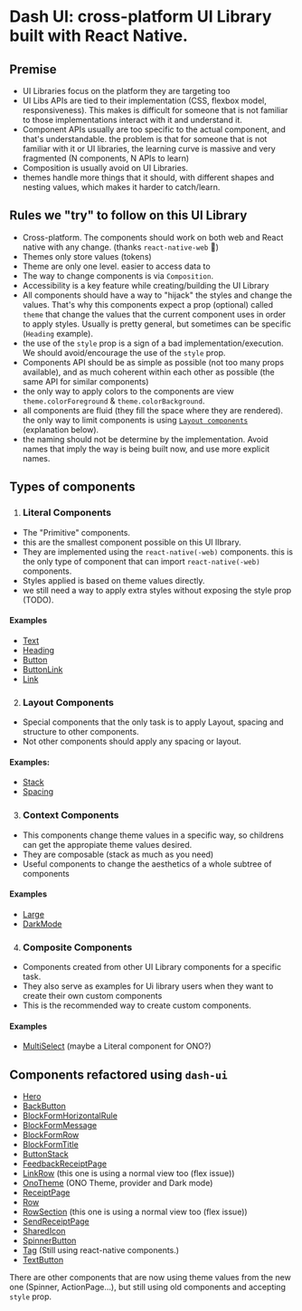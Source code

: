 # Dash UI: cross-platform UI Library built with React Native.

## Premise

- UI Libraries focus on the platform they are targeting too
- UI Libs APIs are tied to their implementation (CSS, flexbox model, responsiveness). This makes is difficult for someone that is not familiar to those implementations interact with it and understand it.
- Component APIs usually are too specific to the actual component, and that's understandable. the problem is that for someone that is not familiar with it or UI libraries, the learning curve is massive and very fragmented (N components, N APIs to learn)
- Composition is usually avoid on UI Libraries.
- themes handle more things that it should, with different shapes and nesting values, which makes it harder to catch/learn.

## Rules we "try" to follow on this UI Library

- Cross-platform. The components should work on both web and React native with any change. (thanks `react-native-web` :tada:)
- Themes only store values (tokens)
- Theme are only one level. easier to access data to
- The way to change components is via `Composition`.
- Accessibility is a key feature while creating/building the UI Library
- All components should have a way to "hijack" the styles and change the values. That's why this components expect a prop (optional) called `theme` that change the values that the current component uses in order to apply styles. Usually is pretty general, but sometimes can be specific (`Heading` example).
- the use of the `style` prop is a sign of a bad implementation/execution. We should avoid/encourage the use of the `style` prop.
- Components API should be as simple as possible (not too many props available), and as much coherent within each other as possible (the same API for similar components)
- the only way to apply colors to the components are view `theme.colorForeground` & `theme.colorBackground`.
- all components are fluid (they fill the space where they are rendered). the only way to limit components is using [`Layout components`](#layout-components) (explanation below).
- the naming should not be determine by the implementation. Avoid names that imply the way is being built now, and use more explicit names.

## Types of components

1. ### Literal Components

- The "Primitive" components.
- this are the smallest component possible on this UI lIbrary.
- They are implemented using the `react-native(-web)` components. this is the only type of component that can import `react-native(-web)` components.
- Styles applied is based on theme values directly.
- we still need a way to apply extra styles without exposing the style prop (TODO).

#### Examples

- [Text](./Text.js)
- [Heading](./Heading.js)
- [Button](./Button.js)
- [ButtonLink](./ButtonLink.js)
- [Link](./Link.js)

2. ### Layout Components

- Special components that the only task is to apply Layout, spacing and structure to other components.
- Not other components should apply any spacing or layout.

#### Examples:

- [Stack](./Stack.js)
- [Spacing](./Theme.js)

3. ### Context Components

- This components change theme values in a specific way, so childrens can get the appropiate theme values desired.
- They are composable (stack as much as you need)
- Useful components to change the aesthetics of a whole subtree of components

#### Examples

- [Large](./Large.js)
- [DarkMode](./Theme.js)

4. ### Composite Components

- Components created from other UI Library components for a specific task.
- They also serve as examples for Ui library users when they want to create their own custom components
- This is the recommended way to create custom components.

#### Examples

- [MultiSelect](./MultiSelect.js) (maybe a Literal component for ONO?)

## Components refactored using `dash-ui`

- [Hero](../components/Hero.js)
- [BackButton](../components/BackButton.js)
- [BlockFormHorizontalRule](../components/BlockFormHorizontalRule.js)
- [BlockFormMessage](../components/BlockFormMessage.js)
- [BlockFormRow](../components/BlockFormRow.js)
- [BlockFormTitle](../components/BlockFormTitle.js)
- [ButtonStack](../components/ButtonStack)
- [FeedbackReceiptPage](../components/FeedbackReceiptPage.js)
- [LinkRow](../components/LinkRow.js) (this one is using a normal view too (flex issue))
- [OnoTheme](../components/Onotheme.js) (ONO Theme, provider and Dark mode)
- [ReceiptPage](../components/ReceiptPage.js)
- [Row](../components/Row.js)
- [RowSection](../components/RowSection.js) (this one is using a normal view too (flex issue))
- [SendReceiptPage](../components/SendReceiptPage.js)
- [SharedIcon](../components/SharedIcon.js)
- [SpinnerButton](../components/SpinnerButton.js)
- [Tag](../components/Tag.js) (Still using react-native components.)
- [TextButton](../components/TextButton.js)

There are other components that are now using theme values from the new one (Spinner, ActionPage...), but still using old components and accepting `style` prop.
